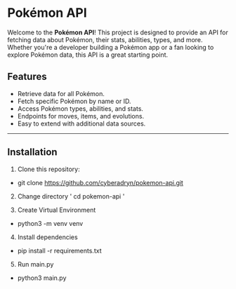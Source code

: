 # Pokémon API

Welcome to the **Pokémon API**! This project is designed to provide an API for fetching data about Pokémon, their stats, abilities, types, and more. Whether you're a developer building a Pokémon app or a fan looking to explore Pokémon data, this API is a great starting point.

## Features
- Retrieve data for all Pokémon.
- Fetch specific Pokémon by name or ID.
- Access Pokémon types, abilities, and stats.
- Endpoints for moves, items, and evolutions.
- Easy to extend with additional data sources.

---

## Installation

1. Clone this repository:
- git clone https://github.com/cyberadryn/pokemon-api.git

2. Change directory 
' cd pokemon-api '

3. Create Virtual Environment
- python3 -m venv venv

4. Install dependencies
- pip install -r requirements.txt

5. Run main.py
- python3 main.py
   

